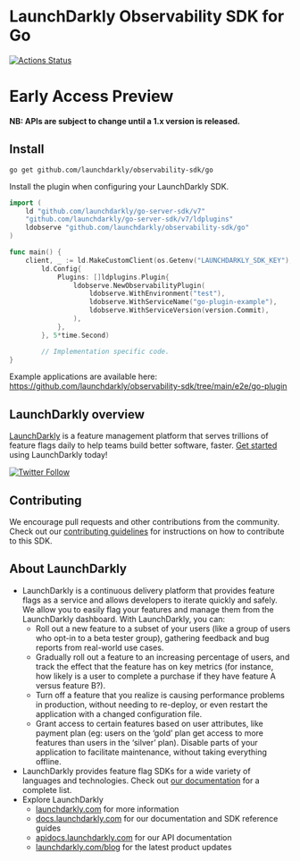 LaunchDarkly Observability SDK for Go
===========================

[![Actions Status][goplugin-sdk-ci-badge]][goplugin-sdk-ci]


# Early Access Preview️

**NB: APIs are subject to change until a 1.x version is released.**

## Install

```shell
go get github.com/launchdarkly/observability-sdk/go
```

Install the plugin when configuring your LaunchDarkly SDK.

```go
import (
	ld "github.com/launchdarkly/go-server-sdk/v7"
	"github.com/launchdarkly/go-server-sdk/v7/ldplugins"
	ldobserve "github.com/launchdarkly/observability-sdk/go"
)

func main() {
	client, _ := ld.MakeCustomClient(os.Getenv("LAUNCHDARKLY_SDK_KEY"),
		ld.Config{
			Plugins: []ldplugins.Plugin{
				ldobserve.NewObservabilityPlugin(
					ldobserve.WithEnvironment("test"),
					ldobserve.WithServiceName("go-plugin-example"),
					ldobserve.WithServiceVersion(version.Commit),
				),
			},
		}, 5*time.Second)

		// Implementation specific code.
}
```

Example applications are available here: https://github.com/launchdarkly/observability-sdk/tree/main/e2e/go-plugin

LaunchDarkly overview
-------------------------
[LaunchDarkly](https://www.launchdarkly.com) is a feature management platform that serves trillions of feature flags daily to help teams build better software, faster. [Get started](https://docs.launchdarkly.com/home/getting-started) using LaunchDarkly today!

[![Twitter Follow](https://img.shields.io/twitter/follow/launchdarkly.svg?style=social&label=Follow&maxAge=2592000)](https://twitter.com/intent/follow?screen_name=launchdarkly)

## Contributing

We encourage pull requests and other contributions from the community. Check out our [contributing guidelines](CONTRIBUTING.md) for instructions on how to contribute to this SDK.

## About LaunchDarkly

* LaunchDarkly is a continuous delivery platform that provides feature flags as a service and allows developers to iterate quickly and safely. We allow you to easily flag your features and manage them from the LaunchDarkly dashboard.  With LaunchDarkly, you can:
    * Roll out a new feature to a subset of your users (like a group of users who opt-in to a beta tester group), gathering feedback and bug reports from real-world use cases.
    * Gradually roll out a feature to an increasing percentage of users, and track the effect that the feature has on key metrics (for instance, how likely is a user to complete a purchase if they have feature A versus feature B?).
    * Turn off a feature that you realize is causing performance problems in production, without needing to re-deploy, or even restart the application with a changed configuration file.
    * Grant access to certain features based on user attributes, like payment plan (eg: users on the ‘gold’ plan get access to more features than users in the ‘silver’ plan). Disable parts of your application to facilitate maintenance, without taking everything offline.
* LaunchDarkly provides feature flag SDKs for a wide variety of languages and technologies. Check out [our documentation](https://docs.launchdarkly.com/docs) for a complete list.
* Explore LaunchDarkly
    * [launchdarkly.com](https://www.launchdarkly.com/ "LaunchDarkly Main Website") for more information
    * [docs.launchdarkly.com](https://docs.launchdarkly.com/  "LaunchDarkly Documentation") for our documentation and SDK reference guides
    * [apidocs.launchdarkly.com](https://apidocs.launchdarkly.com/  "LaunchDarkly API Documentation") for our API documentation
    * [launchdarkly.com/blog](https://launchdarkly.com/blog/  "LaunchDarkly Blog Documentation") for the latest product updates


[goplugin-sdk-ci-badge]: https://github.com/launchdarkly/observability-sdk/actions/workflows/go-plugin.yml/badge.svg
[goplugin-sdk-ci]: https://github.com/launchdarkly/observability-sdk/actions/workflows/go-plugin.yml
